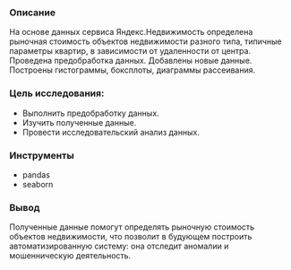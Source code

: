 ### Описание
На основе данных сервиса Яндекс.Недвижимость определена рыночная стоимость
объектов недвижимости разного типа, типичные параметры квартир, в зависимости от
удаленности от центра. Проведена предобработка данных. Добавлены новые данные.
Построены гистограммы, боксплоты, диаграммы рассеивания.

### Цель исследования:
* Выполнить предобработку данных.
* Изучить полученные данные.
* Провести исследовательский анализ данных.

### Инструменты
* pandas
* seaborn

### Вывод
Полученные данные помогут определять рыночную стоимость объектов недвижимости, что позволит в будующем построить автоматизированную систему: она отследит аномалии и мошенническую деятельность.
